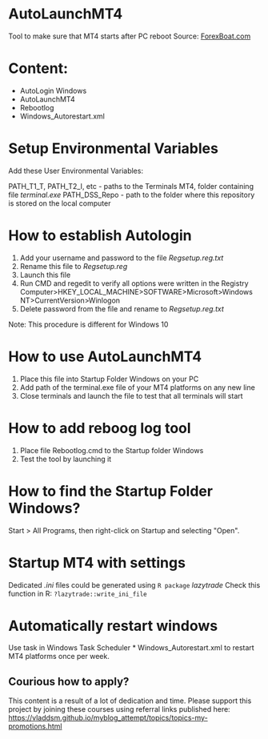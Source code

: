 # AutoLaunchMT4

Tool to make sure that MT4 starts after PC reboot
Source: [ForexBoat.com](www.forexboat.com/vpssetup/)

# Content:

* AutoLogin Windows
* AutoLaunchMT4
* Rebootlog
* Windows_Autorestart.xml

# Setup Environmental Variables

Add these User Environmental Variables:

PATH_T1_T, PATH_T2_I, etc - paths to the Terminals MT4, folder containing file *terminal.exe*
PATH_DSS_Repo - path to the folder where this repository is stored on the local computer

# How to establish Autologin

1. Add your username and password to the file *Regsetup.reg.txt*
2. Rename this file to *Regsetup.reg*
3. Launch this file
4. Run CMD and regedit to verify all options were written in the Registry
Computer>HKEY_LOCAL_MACHINE>SOFTWARE>Microsoft>Windows NT>CurrentVersion>Winlogon
5. Delete password from the file and rename to *Regsetup.reg.txt*

Note: This procedure is different for Windows 10

# How to use AutoLaunchMT4

1. Place this file into Startup Folder Windows on your PC
2. Add path of the terminal.exe file of your MT4 platforms on any new line
3. Close terminals and launch the file to test that all terminals will start

# How to add reboog log tool

1. Place file Rebootlog.cmd to the Startup folder Windows
2. Test the tool by launching it

# How to find the Startup Folder Windows?

Start > All Programs, then right-click on Startup and selecting "Open".

# Startup MT4 with settings

Dedicated *.ini* files could be generated using `R package` *lazytrade*
Check this function in R: `?lazytrade::write_ini_file`

# Automatically restart windows

Use task in Windows Task Scheduler * Windows_Autorestart.xml
to restart MT4 platforms once per week.

## Courious how to apply?

This content is a result of a lot of dedication and time.
Please support this project by joining these courses using referral links published
here: https://vladdsm.github.io/myblog_attempt/topics/topics-my-promotions.html